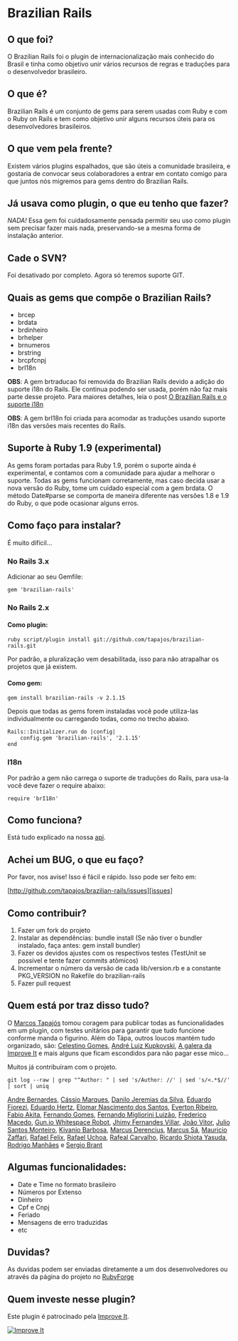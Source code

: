 # Brazilian Rails

## O que foi?

O Brazilian Rails foi o plugin de internacionalização mais conhecido do Brasil e tinha como objetivo unir vários recursos de regras e traduções para o desenvolvedor brasileiro.

## O que é?

Brazilian Rails é um conjunto de gems para serem usadas com Ruby e com o Ruby on Rails e tem como objetivo unir alguns recursos úteis para os desenvolvedores brasileiros.

## O que vem pela frente?

Existem vários plugins espalhados, que são úteis a comunidade brasileira, e gostaria de convocar seus colaboradores a entrar em contato comigo para que juntos nós migremos para gems dentro do Brazilian Rails.

## Já usava como plugin, o que eu tenho que fazer?

_NADA!_ Essa gem foi cuidadosamente pensada permitir seu uso como plugin sem precisar fazer mais nada, preservando-se a mesma forma de instalação anterior.

## Cade o SVN?

Foi desativado por completo. Agora só teremos suporte GIT.

## Quais as gems que compõe o Brazilian Rails?

* brcep
* brdata
* brdinheiro
* brhelper
* brnumeros
* brstring
* brcpfcnpj
* brI18n

**OBS**: A gem brtraducao foi removida do Brazilian Rails devido a adição do suporte i18n do Rails. Ele continua podendo ser usada, porém não faz mais parte desse projeto. Para maiores detalhes, leia o post [O Brazilian Rails e o suporte i18n][brtraducoes]

**OBS**: A gem brI18n foi criada para acomodar as traduções usando suporte i18n das versões mais recentes do Rails.

## Suporte à Ruby 1.9 (experimental)

As gems foram portadas para Ruby 1.9, porém o suporte ainda é experimental, e contamos com a comunidade para ajudar a melhorar o suporte. Todas as gems funcionam corretamente, mas caso decida usar a nova versão do Ruby, tome um cuidado especial com a gem brdata. O método Date#parse se comporta de maneira diferente nas versões 1.8 e 1.9 do Ruby, o que pode ocasionar alguns erros.

## Como faço para instalar?

É muito difícil...

### No Rails 3.x

Adicionar ao seu Gemfile:

	gem 'brazilian-rails'

### No Rails 2.x

#### Como plugin:

	ruby script/plugin install git://github.com/tapajos/brazilian-rails.git

Por padrão, a pluralização vem desabilitada, isso para não atrapalhar os projetos que já existem.

#### Como gem:

	gem install brazilian-rails -v 2.1.15

Depois que todas as gems forem instaladas você pode utiliza-las individualmente ou carregando todas, como no trecho abaixo.

	Rails::Initializer.run do |config|
		config.gem 'brazilian-rails', '2.1.15'
	end

### I18n

Por padrão a gem não carrega o suporte de traduções do Rails, para usa-la você deve fazer o require abaixo:

	require 'brI18n'

## Como funciona?

Está tudo explicado na nossa [api][].

## Achei um BUG, o que eu faço?

Por favor, nos avise! Isso é fácil e rápido. Isso pode ser feito em:

[http://github.com/tapajos/brazilian-rails/issues][issues]

## Como contribuir?

1. Fazer um fork do projeto
1. Instalar as dependências: bundle install (Se não tiver o bundler instalado, faça antes: gem install bundler)
1. Fazer os devidos ajustes com os respectivos testes (TestUnit se possível e tente fazer commits atômicos)
1. Incrementar o número da versão de cada lib/version.rb e a constante PKG_VERSION no Rakefile do brazilian-rails
1. Fazer pull request

## Quem está por traz disso tudo?

O [Marcos Tapajós][mt] tomou coragem para publicar todas as funcionalidades em um plugin, com testes unitários para garantir que tudo funcione conforme manda o figurino. Além do Tápa, outros loucos mantém tudo organizado, são: [Celestino Gomes][tino], [André Luiz Kupkovski][andre], [A galera da Improve It][ii] e mais alguns que ficam escondidos para não pagar esse mico...

Muitos já contribuíram com o projeto.

	git log --raw | grep "^Author: " | sed 's/Author: //' | sed 's/<.*$//' | sort | uniq

[Andre Bernardes](https://github.com/albertobraschi),
[Cássio Marques](https://github.com/cassiomarques),
[Danilo Jeremias da Silva](https://github.com/dannnylo),
[Eduardo Fiorezi](https://github.com/eduardofiorezi),
[Eduardo Hertz](https://github.com/eduardohertz),
[Elomar Nascimento dos Santos](https://github.com/elomarns),
[Everton Ribeiro](https://github.com/nuxlli),
[Fabio Akita](https://github.com/akitaonrails),
[Fernando Gomes](https://github.com/fernandogomes),
[Fernando Migliorini Luizão](https://github.com/fernandoluizao),
[Frederico Macedo](https://github.com/frederico),
[Gun.io Whitespace Robot](https://github.com/GunioRobot),
[Jhimy Fernandes Villar](https://github.com/stjhimy),
[João Vitor](https://github.com/joaovitor),
[Julio Santos Monteiro](https://github.com/jmonteiro),
[Kivanio Barbosa](https://github.com/kivanio),
[Marcus Derencius](https://github.com/derencius),
[Marcus Sá](http://about.me/marcus_sa),
[Mauricio Zaffari](https://github.com/mauriciozaffari),
[Rafael Felix](https://github/com/fellix),
[Rafael Uchoa](https://github.com/uchoaaa),
[Rafeal Carvalho](https://github.com/rafaeldx7),
[Ricardo Shiota Yasuda](https://github.com/shadow11),
[Rodrigo Manhães](https://github.com/rodrigomanhaes) e
[Sergio Brant](https://github.com/smbrant)

## Algumas funcionalidades:

* Date e Time no formato brasileiro
* Números por Extenso
* Dinheiro
* Cpf e Cnpj
* Feriado
* Mensagens de erro traduzidas
* etc

## Duvidas?

As duvidas podem ser enviadas diretamente a um dos desenvolvedores ou através da página do projeto no [RubyForge][rf]

## Quem investe nesse plugin?

Este plugin é patrocinado pela [Improve It][ii].

[![Improve It][logo]][ii]

[rf]: http://rubyforge.org/projects/brazilian-rails/
[api]: http://brazilian-rails.improveit.com.br
[ii]: http://www.improveit.com.br
[logo]: http://www.improveit.com.br/images/logo/logo_improve_it_screen.gif "Improve It"
[tino]: http://tinogomes.wordpress.com
[andre]: http://www.workingwithrails.com/person/9227-andr-luiz-kupkovski
[rf]: http://rubyforge.org/projects/brazilian-rails
[mt]: http://www.improveit.com.br/tapajos
[vt]: http://www.improveit.com.br/vinicius
[gg]: http://ggarnier.wordpress.com/
[brtraducoes]: http://blog.improveit.com.br/articles/2009/02/13/o-brazilian-rails-e-o-suporte-i18n
[issues]: http://github.com/tapajos/brazilian-rails/issues
